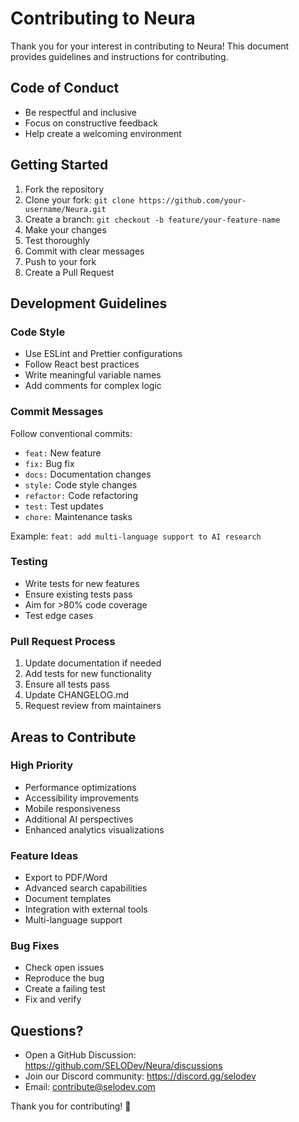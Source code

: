 # Contributing to Neura

Thank you for your interest in contributing to Neura! This document provides guidelines and instructions for contributing.

## Code of Conduct

- Be respectful and inclusive
- Focus on constructive feedback
- Help create a welcoming environment

## Getting Started

1. Fork the repository
2. Clone your fork: `git clone https://github.com/your-username/Neura.git`
3. Create a branch: `git checkout -b feature/your-feature-name`
4. Make your changes
5. Test thoroughly
6. Commit with clear messages
7. Push to your fork
8. Create a Pull Request

## Development Guidelines

### Code Style

- Use ESLint and Prettier configurations
- Follow React best practices
- Write meaningful variable names
- Add comments for complex logic

### Commit Messages

Follow conventional commits:
- `feat:` New feature
- `fix:` Bug fix
- `docs:` Documentation changes
- `style:` Code style changes
- `refactor:` Code refactoring
- `test:` Test updates
- `chore:` Maintenance tasks

Example: `feat: add multi-language support to AI research`

### Testing

- Write tests for new features
- Ensure existing tests pass
- Aim for >80% code coverage
- Test edge cases

### Pull Request Process

1. Update documentation if needed
2. Add tests for new functionality
3. Ensure all tests pass
4. Update CHANGELOG.md
5. Request review from maintainers

## Areas to Contribute

### High Priority
- Performance optimizations
- Accessibility improvements
- Mobile responsiveness
- Additional AI perspectives
- Enhanced analytics visualizations

### Feature Ideas
- Export to PDF/Word
- Advanced search capabilities
- Document templates
- Integration with external tools
- Multi-language support

### Bug Fixes
- Check open issues
- Reproduce the bug
- Create a failing test
- Fix and verify

## Questions?

- Open a GitHub Discussion: https://github.com/SELODev/Neura/discussions
- Join our Discord community: https://discord.gg/selodev
- Email: contribute@selodev.com

Thank you for contributing! 🎉
